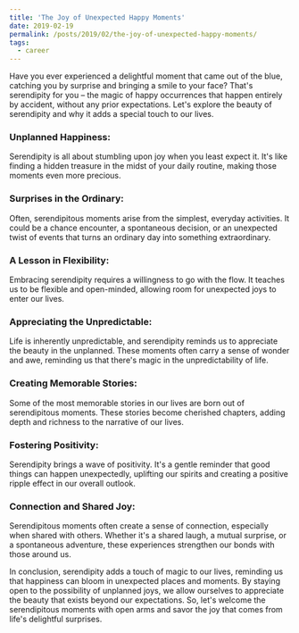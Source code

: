 ```yaml
---
title: 'The Joy of Unexpected Happy Moments'
date: 2019-02-19
permalink: /posts/2019/02/the-joy-of-unexpected-happy-moments/
tags:
  - career
---
```


Have you ever experienced a delightful moment that came out of the blue, catching you by surprise and bringing a smile to your face? That's serendipity for you – the magic of happy occurrences that happen entirely by accident, without any prior expectations. Let's explore the beauty of serendipity and why it adds a special touch to our lives.

### Unplanned Happiness:
Serendipity is all about stumbling upon joy when you least expect it. It's like finding a hidden treasure in the midst of your daily routine, making those moments even more precious.

### Surprises in the Ordinary:
Often, serendipitous moments arise from the simplest, everyday activities. It could be a chance encounter, a spontaneous decision, or an unexpected twist of events that turns an ordinary day into something extraordinary.

### A Lesson in Flexibility:
Embracing serendipity requires a willingness to go with the flow. It teaches us to be flexible and open-minded, allowing room for unexpected joys to enter our lives.

### Appreciating the Unpredictable:
Life is inherently unpredictable, and serendipity reminds us to appreciate the beauty in the unplanned. These moments often carry a sense of wonder and awe, reminding us that there's magic in the unpredictability of life.

### Creating Memorable Stories:
Some of the most memorable stories in our lives are born out of serendipitous moments. These stories become cherished chapters, adding depth and richness to the narrative of our lives.

### Fostering Positivity:
Serendipity brings a wave of positivity. It's a gentle reminder that good things can happen unexpectedly, uplifting our spirits and creating a positive ripple effect in our overall outlook.

### Connection and Shared Joy:
Serendipitous moments often create a sense of connection, especially when shared with others. Whether it's a shared laugh, a mutual surprise, or a spontaneous adventure, these experiences strengthen our bonds with those around us.

In conclusion, serendipity adds a touch of magic to our lives, reminding us that happiness can bloom in unexpected places and moments. By staying open to the possibility of unplanned joys, we allow ourselves to appreciate the beauty that exists beyond our expectations. So, let's welcome the serendipitous moments with open arms and savor the joy that comes from life's delightful surprises.
